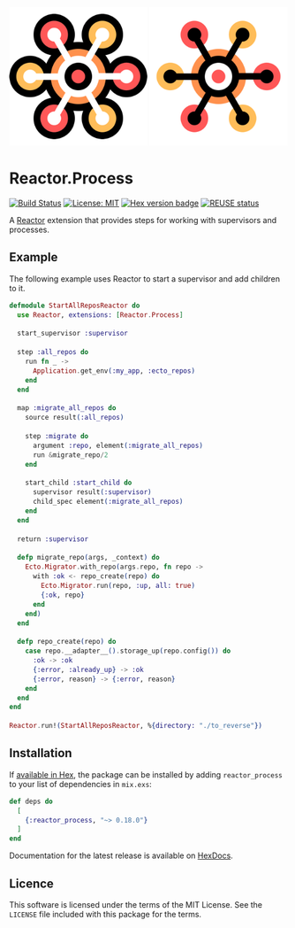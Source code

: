 <!--
SPDX-FileCopyrightText: 2025 James Harton
SPDX-FileCopyrightText: 2025 reactor_process contributors <https://github.com/ash-project/reactor_process/graphs.contributors>

SPDX-License-Identifier: MIT
-->

<img src="https://github.com/ash-project/reactor/blob/main/logos/reactor-logo-light-small.png?raw=true#gh-light-mode-only" alt="Logo Light" width="250">
<img src="https://github.com/ash-project/reactor/blob/main/logos/reactor-logo-dark-small.png?raw=true#gh-dark-mode-only" alt="Logo Dark" width="250">

# Reactor.Process

[![Build Status](https://github.com/ash-project/reactor_process/actions/workflows/elixir.yml/badge.svg)](https://github.com/ash-project/reactor/actions)
[![License: MIT](https://img.shields.io/badge/License-MIT-yellow.svg)](https://opensource.org/licenses/MIT)
[![Hex version badge](https://img.shields.io/hexpm/v/reactor_process.svg)](https://hex.pm/packages/reactor_process)
[![REUSE status](https://api.reuse.software/badge/github.com/ash-project/reactor_process)](https://api.reuse.software/info/github.com/ash-project/reactor_process)

A [Reactor](https://github.com/ash-project/reactor) extension that provides steps for working with supervisors and processes.

## Example

The following example uses Reactor to start a supervisor and add children to it.

```elixir
defmodule StartAllReposReactor do
  use Reactor, extensions: [Reactor.Process]

  start_supervisor :supervisor

  step :all_repos do
    run fn _ ->
      Application.get_env(:my_app, :ecto_repos)
    end
  end

  map :migrate_all_repos do
    source result(:all_repos)

    step :migrate do
      argument :repo, element(:migrate_all_repos)
      run &migrate_repo/2
    end

    start_child :start_child do
      supervisor result(:supervisor)
      child_spec element(:migrate_all_repos)
    end
  end

  return :supervisor

  defp migrate_repo(args, _context) do
    Ecto.Migrator.with_repo(args.repo, fn repo ->
      with :ok <- repo_create(repo) do
        Ecto.Migrator.run(repo, :up, all: true)
        {:ok, repo}
      end
    end)
  end

  defp repo_create(repo) do
    case repo.__adapter__().storage_up(repo.config()) do
      :ok -> :ok
      {:error, :already_up} -> :ok
      {:error, reason} -> {:error, reason}
    end
  end
end

Reactor.run!(StartAllReposReactor, %{directory: "./to_reverse"})
```

## Installation

If [available in Hex](https://hex.pm/docs/publish), the package can be installed
by adding `reactor_process` to your list of dependencies in `mix.exs`:

```elixir
def deps do
  [
    {:reactor_process, "~> 0.18.0"}
  ]
end
```

Documentation for the latest release is available on [HexDocs](https://hexdocs.pm/reactor_process).

## Licence

This software is licensed under the terms of the MIT License.
See the `LICENSE` file included with this package for the terms.
